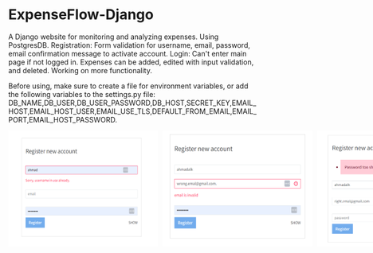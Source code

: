 # ExpenseFlow-Django
A Django website for monitoring and analyzing expenses.
Using PostgresDB.
Registration: Form validation for username, email, password, email confirmation message to activate account.
Login: Can't enter main page if not logged in.
Expenses can be added, edited with input validation, and deleted.
Working on more functionality.

Before using, make sure to create a file for environment variables, or add the following variables to the settings.py file:
DB_NAME,DB_USER,DB_USER_PASSWORD,DB_HOST,SECRET_KEY,EMAIL_HOST,EMAIL_HOST_USER,EMAIL_USE_TLS,DEFAULT_FROM_EMAIL,EMAIL_PORT,EMAIL_HOST_PASSWORD.

<div style="display: flex;">
  
  <img src="screenshots/register1.PNG" alt="MAP" width="300" style="margin-right: 10px;">
  <img src="screenshots/register2.PNG" alt="DESC" width="300" style="margin-right: 10px;">
  <img src="screenshots/register3.PNG" alt="IMG" width="300" style="margin-right: 10px;">
  <img src="screenshots/expenses.PNG" alt="MAP" width="900"style="margin-right: 10px;">
  <img src="screenshots/addexpense.PNG" alt="MAP" width="900"style="margin-right: 10px;">
</div>
